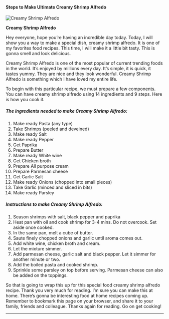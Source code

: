             

#### Steps to Make Ultimate Creamy Shrimp Alfredo

![Creamy Shrimp Alfredo](https://img-global.cpcdn.com/recipes/4133ddbdb99f6059/751x532cq70/creamy-shrimp-alfredo-recipe-main-photo.jpg)

**Creamy Shrimp Alfredo**

Hey everyone, hope you’re having an incredible day today. Today, I will show you a way to make a special dish, creamy shrimp alfredo. It is one of my favorites food recipes. This time, I will make it a little bit tasty. This is gonna smell and look delicious.

Creamy Shrimp Alfredo is one of the most popular of current trending foods in the world. It’s enjoyed by millions every day. It’s simple, it is quick, it tastes yummy. They are nice and they look wonderful. Creamy Shrimp Alfredo is something which I have loved my entire life.

To begin with this particular recipe, we must prepare a few components. You can have creamy shrimp alfredo using 14 ingredients and 9 steps. Here is how you cook it.

##### The ingredients needed to make Creamy Shrimp Alfredo:

1.  Make ready Pasta (any type)
2.  Take Shrimps (peeled and deveined)
3.  Make ready Salt
4.  Make ready Pepper
5.  Get Paprika
6.  Prepare Butter
7.  Make ready White wine
8.  Get Chicken broth
9.  Prepare All purpose cream
10.  Prepare Parmesan cheese
11.  Get Garlic Salt
12.  Make ready Onions (chopped into small pieces)
13.  Take Garlic (minced and sliced in bits)
14.  Make ready Parsley

##### Instructions to make Creamy Shrimp Alfredo:

1.  Season shrimps with salt, black pepper and paprika
2.  Heat pan with oil and cook shrimp for 3-4 mins. Do not overcook. Set aside once cooked.
3.  In the same pan, melt a cube of butter.
4.  Saute finely chopped onions and garlic until aroma comes out.
5.  Add white wine, chicken broth and cream.
6.  Let the mixture simmer.
7.  Add parmesan cheese, garlic salt and black pepper. Let it simmer for another minute or two.
8.  Add the boiled pasta and cooked shrimp.
9.  Sprinkle some parsley on top before serving. Parmesan cheese can also be added on the toppings.

So that is going to wrap this up for this special food creamy shrimp alfredo recipe. Thank you very much for reading. I’m sure you can make this at home. There’s gonna be interesting food at home recipes coming up. Remember to bookmark this page on your browser, and share it to your family, friends and colleague. Thanks again for reading. Go on get cooking!

* * *